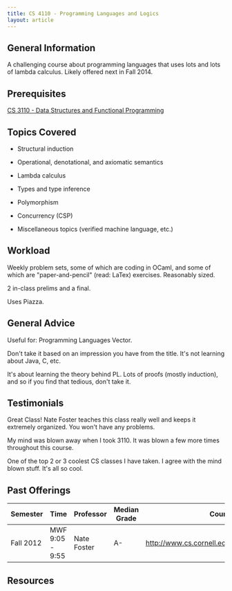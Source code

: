 ```yaml
---
title: CS 4110 - Programming Languages and Logics
layout: article
---
```


## General Information

A challenging course about programming languages that uses lots and lots of lambda calculus. Likely offered next in Fall 2014.

## Prerequisites

[CS 3110 - Data Structures and Functional Programming](https://github.com/mrkev/Official-CS-Wiki/blob/master/classes/CS3110.md)

## Topics Covered

 - Structural induction

 - Operational, denotational, and axiomatic semantics

 - Lambda calculus

 - Types and type inference

 - Polymorphism

 - Concurrency (CSP)

 - Miscellaneous topics (verified machine language, etc.)

## Workload

Weekly problem sets, some of which are coding in OCaml, and some of which are "paper-and-pencil" (read: LaTex) exercises. Reasonably sized.

2 in-class prelims and a final.

Uses Piazza.

## General Advice

Useful for: Programming Languages Vector.

Don't take it based on an impression you have from the title. It's not learning about Java, C, etc.

It's about learning the theory behind PL. Lots of proofs (mostly induction), and so if you find that tedious, don't take it.

## Testimonials

Great Class! Nate Foster teaches this class really well and keeps it extremely organized. You won't have any problems.

My mind was blown away when I took 3110. It was blown a few more times throughout this course.

One of the top 2 or 3 coolest CS classes I have taken. I agree with the mind blown stuff. It's all so cool.

## Past Offerings

| Semester | Time | Professor | Median Grade | Course Page |
| --- | --- | --- | --- | --- |
| Fall 2012 | MWF 9:05 - 9:55 | Nate Foster | A- | http://www.cs.cornell.edu/Courses/cs4110/2012fa/ |

## Resources
